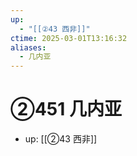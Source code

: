 ```yaml
---
up:
  - "[[②43 西非]]"
ctime: 2025-03-01T13:16:32
aliases:
  - 几内亚
---
```


# ②451 几内亚

- up: [[②43 西非]]

